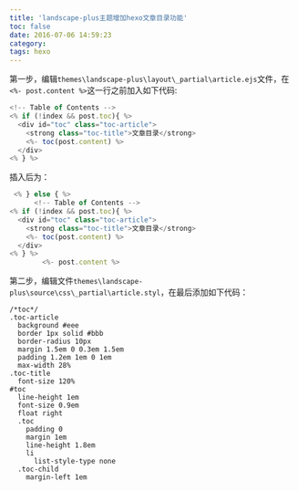 ```yaml
---
title: 'landscape-plus主题增加hexo文章目录功能'
toc: false
date: 2016-07-06 14:59:23
category:
tags: hexo
---
```


第一步，编辑`themes\landscape-plus\layout\_partial\article.ejs`文件，在`<%- post.content %>`这一行之前加入如下代码:

``` js
<!-- Table of Contents -->
<% if (!index && post.toc){ %>
  <div id="toc" class="toc-article">
    <strong class="toc-title">文章目录</strong>
    <%- toc(post.content) %>
  </div>
<% } %>
```

<!--more-->

插入后为：

``` js
 <% } else { %>
      <!-- Table of Contents -->
<% if (!index && post.toc){ %>
  <div id="toc" class="toc-article">
    <strong class="toc-title">文章目录</strong>
    <%- toc(post.content) %>
  </div>
<% } %>
        <%- post.content %>
```

第二步，编辑文件`themes\landscape-plus\source\css\_partial\article.styl`，在最后添加如下代码：

``` styl
/*toc*/
.toc-article
  background #eee
  border 1px solid #bbb
  border-radius 10px
  margin 1.5em 0 0.3em 1.5em
  padding 1.2em 1em 0 1em
  max-width 28%
.toc-title
  font-size 120%
#toc
  line-height 1em
  font-size 0.9em
  float right
  .toc
    padding 0
    margin 1em
    line-height 1.8em
    li
      list-style-type none
  .toc-child 
    margin-left 1em
```